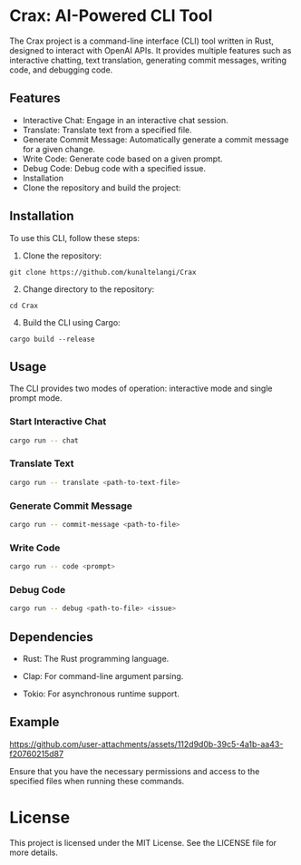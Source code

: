 # Crax: AI-Powered CLI Tool
The Crax project is a command-line interface (CLI) tool written in Rust, designed to interact with OpenAI APIs. It provides multiple features such as interactive chatting, text translation, generating commit messages, writing code, and debugging code.

## Features
- Interactive Chat: Engage in an interactive chat session.
- Translate: Translate text from a specified file.
- Generate Commit Message: Automatically generate a commit message for a given change.
- Write Code: Generate code based on a given prompt.
- Debug Code: Debug code with a specified issue.
- Installation
- Clone the repository and build the project:

## Installation
To use this CLI, follow these steps:
1. Clone the repository:
```
git clone https://github.com/kunaltelangi/Crax
```

2. Change directory to the repository:
```
cd Crax
```

4. Build the CLI using Cargo:
```
cargo build --release
```

## Usage

The CLI provides two modes of operation: interactive mode and single prompt mode.

### Start Interactive Chat

```bash
cargo run -- chat
```

### Translate Text

```bash
cargo run -- translate <path-to-text-file>
```

### Generate Commit Message

```bash
cargo run -- commit-message <path-to-file>
```

### Write Code

```bash
cargo run -- code <prompt>
```

### Debug Code

```bash
cargo run -- debug <path-to-file> <issue>
```

## Dependencies
- Rust: The Rust programming language.

- Clap: For command-line argument parsing.

- Tokio: For asynchronous runtime support.

## Example 
https://github.com/user-attachments/assets/112d9d0b-39c5-4a1b-aa43-f20760215d87


Ensure that you have the necessary permissions and access to the specified files when running these commands.

# License
This project is licensed under the MIT License. See the LICENSE file for more details.

